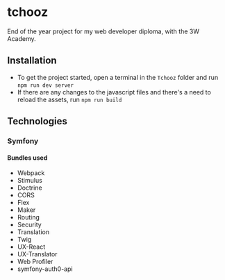 # tchooz

End of the year project for my web developer diploma, with the 3W Academy.

## Installation

- To get the project started, open a terminal in the `Tchooz` folder and run `npm run dev server`
- If there are any changes to the javascript files and there's a need to reload the assets, run `npm run build`

## Technologies

### Symfony

#### Bundles used

- Webpack
- Stimulus
- Doctrine
- CORS
- Flex
- Maker
- Routing
- Security
- Translation
- Twig
- UX-React
- UX-Translator
- Web Profiler
- symfony-auth0-api
